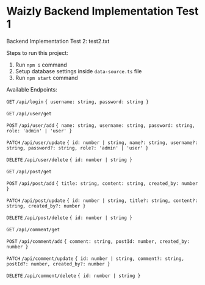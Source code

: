 # Waizly Backend Implementation Test 1
Backend Implementation Test 2: test2.txt

Steps to run this project:

1. Run `npm i` command
2. Setup database settings inside `data-source.ts` file
3. Run `npm start` command

Available Endpoints:

`GET` `/api/login` `{ username: string, password: string }`

`GET` `/api/user/get`

`POST` `/api/user/add`
`{ name: string, username: string, password: string, role: 'admin' | 'user' }`

`PATCH` `/api/user/update`
`{ id: number | string, name?: string, username?: string, password?: string, role?: 'admin' | 'user' }`

`DELETE` `/api/user/delete`
`{ id: number | string }`

`GET` `/api/post/get`

`POST` `/api/post/add`
`{ title: string, content: string, created_by: number }`

`PATCH` `/api/post/update`
`{ id: number | string, title?: string, content?: string, created_by?: number }`

`DELETE` `/api/post/delete`
`{ id: number | string }`

`GET` `/api/comment/get`

`POST` `/api/comment/add`
`{ comment: string, postId: number, created_by: number }`

`PATCH` `/api/comment/update`
`{ id: number | string, comment?: string, postId?: number, created_by?: number }`

`DELETE` `/api/comment/delete`
`{ id: number | string }`
